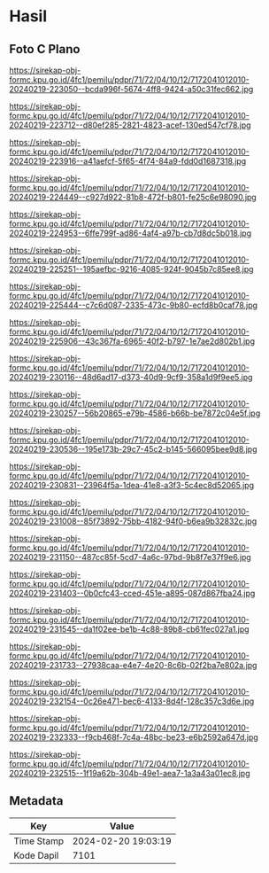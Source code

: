 # Hasil

## Foto C Plano

https://sirekap-obj-formc.kpu.go.id/4fc1/pemilu/pdpr/71/72/04/10/12/7172041012010-20240219-223050--bcda996f-5674-4ff8-9424-a50c31fec662.jpg

https://sirekap-obj-formc.kpu.go.id/4fc1/pemilu/pdpr/71/72/04/10/12/7172041012010-20240219-223712--d80ef285-2821-4823-acef-130ed547cf78.jpg

https://sirekap-obj-formc.kpu.go.id/4fc1/pemilu/pdpr/71/72/04/10/12/7172041012010-20240219-223916--a41aefcf-5f65-4f74-84a9-fdd0d1687318.jpg

https://sirekap-obj-formc.kpu.go.id/4fc1/pemilu/pdpr/71/72/04/10/12/7172041012010-20240219-224449--c927d922-81b8-472f-b801-fe25c6e98090.jpg

https://sirekap-obj-formc.kpu.go.id/4fc1/pemilu/pdpr/71/72/04/10/12/7172041012010-20240219-224953--6ffe799f-ad86-4af4-a97b-cb7d8dc5b018.jpg

https://sirekap-obj-formc.kpu.go.id/4fc1/pemilu/pdpr/71/72/04/10/12/7172041012010-20240219-225251--195aefbc-9216-4085-924f-9045b7c85ee8.jpg

https://sirekap-obj-formc.kpu.go.id/4fc1/pemilu/pdpr/71/72/04/10/12/7172041012010-20240219-225444--c7c6d087-2335-473c-9b80-ecfd8b0caf78.jpg

https://sirekap-obj-formc.kpu.go.id/4fc1/pemilu/pdpr/71/72/04/10/12/7172041012010-20240219-225906--43c367fa-6965-40f2-b797-1e7ae2d802b1.jpg

https://sirekap-obj-formc.kpu.go.id/4fc1/pemilu/pdpr/71/72/04/10/12/7172041012010-20240219-230116--48d6ad17-d373-40d9-9cf9-358a1d9f9ee5.jpg

https://sirekap-obj-formc.kpu.go.id/4fc1/pemilu/pdpr/71/72/04/10/12/7172041012010-20240219-230257--56b20865-e79b-4586-b66b-be7872c04e5f.jpg

https://sirekap-obj-formc.kpu.go.id/4fc1/pemilu/pdpr/71/72/04/10/12/7172041012010-20240219-230536--195e173b-29c7-45c2-b145-566095bee9d8.jpg

https://sirekap-obj-formc.kpu.go.id/4fc1/pemilu/pdpr/71/72/04/10/12/7172041012010-20240219-230831--23964f5a-1dea-41e8-a3f3-5c4ec8d52065.jpg

https://sirekap-obj-formc.kpu.go.id/4fc1/pemilu/pdpr/71/72/04/10/12/7172041012010-20240219-231008--85f73892-75bb-4182-94f0-b6ea9b32832c.jpg

https://sirekap-obj-formc.kpu.go.id/4fc1/pemilu/pdpr/71/72/04/10/12/7172041012010-20240219-231150--487cc85f-5cd7-4a6c-97bd-9b8f7e37f9e6.jpg

https://sirekap-obj-formc.kpu.go.id/4fc1/pemilu/pdpr/71/72/04/10/12/7172041012010-20240219-231403--0b0cfc43-cced-451e-a895-087d867fba24.jpg

https://sirekap-obj-formc.kpu.go.id/4fc1/pemilu/pdpr/71/72/04/10/12/7172041012010-20240219-231545--da1f02ee-be1b-4c88-89b8-cb61fec027a1.jpg

https://sirekap-obj-formc.kpu.go.id/4fc1/pemilu/pdpr/71/72/04/10/12/7172041012010-20240219-231733--27938caa-e4e7-4e20-8c6b-02f2ba7e802a.jpg

https://sirekap-obj-formc.kpu.go.id/4fc1/pemilu/pdpr/71/72/04/10/12/7172041012010-20240219-232154--0c26e471-bec6-4133-8d4f-128c357c3d6e.jpg

https://sirekap-obj-formc.kpu.go.id/4fc1/pemilu/pdpr/71/72/04/10/12/7172041012010-20240219-232333--f9cb468f-7c4a-48bc-be23-e6b2592a647d.jpg

https://sirekap-obj-formc.kpu.go.id/4fc1/pemilu/pdpr/71/72/04/10/12/7172041012010-20240219-232515--1f19a62b-304b-49e1-aea7-1a3a43a01ec8.jpg


## Metadata

| Key        | Value               |
| ---------- | ------------------- |
| Time Stamp | 2024-02-20 19:03:19 |
| Kode Dapil | 7101                |



